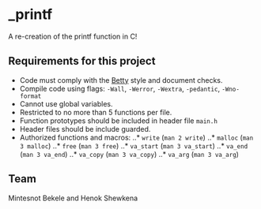 # _printf

A re-creation of the printf function in C!


## Requirements for this project

- Code must comply with the [Betty](https://github.com/holbertonschool/Betty) style and document checks.
- Compile code using flags: `-Wall`, `-Werror`, `-Wextra`, `-pedantic`, `-Wno-format`
- Cannot use global variables.
- Restricted to no more than 5 functions per file.
- Function prototypes should be included in header file `main.h`
- Header files should be include guarded.
- Authorized functions and macros:
..* `write` (`man 2 write`)
..* `malloc` (`man 3 malloc`)
..* `free` (`man 3 free`)
..* `va_start` (`man 3 va_start`)
..* `va_end` (`man 3 va_end`)
..* `va_copy` (`man 3 va_copy`)
..* `va_arg` (`man 3 va_arg`)

## Team

Mintesnot Bekele and Henok Shewkena 
